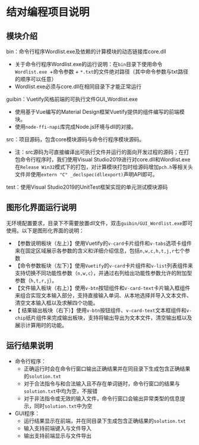 # 结对编程项目说明

## 模块介绍

bin：命令行程序Wordlist.exe及依赖的计算模块的动态链接库core.dll

- 关于命令行程序Wordlist.exe的运行说明：在`bin`目录下使用命令`Wordlist.exe `+命令参数 + `*.txt`的文件绝对路径（其中命令参数与txt路径的顺序可以任意）
- Wordlist.exe必须与core.dll在相同目录下才能正常运行

guibin：Vuetify风格前端的可执行文件GUI_Wordlist.exe

- 使用基于Vue编写的Material Design框架Vuetify提供的组件编写的前端模块。
- 使用`node-ffi-napi`库完成Node.js环境与dll的对接。

src：项目源码，包含core模块源码与命令行程序模块源码。

- 注：src源码为可直接编译出可执行文件并运行的面向开发过程的源码；在打包命令行程序时，我们使用Visual Studio2019进行对core.dll和Wordlist.exe在`Release Win32`模式下的打包，对计算模块打包时给源码增加`pch.h`等相关头文件并使用`extern "C" _declspec(dllexport)`声明API即可。

test：使用Visual Studio2019的UnitTest框架实现的单元测试模块源码

## 图形化界面运行说明

无环境配置要求，目录下不需要放置dll文件，双击`guibin/GUI_Wordlist.exe`即可使用。以下是图形化界面的说明：

- 【参数说明板块（左上）】使用Vuetify的`v-card`卡片组件和`v-tabs`选项卡组件来在固定区域展示各参数的含义和详细介绍信息，包括`n,w,c,h,t,j,r`七个参数
- 【命令参数板块（左下）】使用`Vuetify`的`v-card`卡片组件和`v-list`列表组件来支持切换不同功能性参数（`n,w,c`），并通过右列给出功能性参数允许的附加型参数（`h,t,r,j`）。
- 【文件输入板块（右上）】使用`v-btn`按钮组件和`v-card-text`卡片输入框组件来组合实现文本输入部分，支持直接输入单词、从本地选择并导入文本文件、清空文本输入框以及求解四个功能。
- 【 结果输出板块（右下）】使用`v-btn`按钮组件、`v-card-text`文本框组件和`v-chip`纸片组件来完成输出板块，支持将输出导出为文本文件，清空输出框以及展示计算用时的功能。

## 运行结果说明

- 命令行程序：
  - 正确运行时会在命令行窗口输出正确结果并在同目录下生成包含正确结果的`solution.txt`
  - 对于合法指令与和合法输入且不存在单词链时，命令行窗口的结果与`solution.txt`中均为空，不报错
  - 对于非法指令或无效的输入文件，命令行窗口会输出异常类型的信息提示，同时`solution.txt`中为空
- GUI程序：
  - 运行结果显示在前端，并在同目录下生成包含正确结果的`solution.txt`
  - 输入支持前端键入与文件导入
  - 输出支持前端显示与文件导出